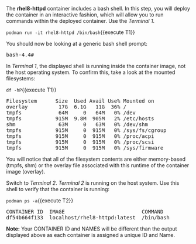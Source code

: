 The __rhel8-httpd__ container includes a bash shell.  In this step, you will
deploy the container in an interactive fashion, which will allow you to run commands within the deployed container. Use the *Terminal 1*.

`podman run -it rhel8-httpd /bin/bash`{{execute T1}}

You should now be looking at a generic bash shell prompt:
<pre class="file">
bash-4.4#
</pre>

In *Terminal 1*, the displayed shell is running inside the container image, not the host operating system.  To confirm this, take a look at the mounted filesystems:

`df -hP`{{execute T1}}

<pre class="file">
Filesystem      Size  Used Avail Use% Mounted on
overlay          17G  6.1G   11G  36% /
tmpfs            64M     0   64M   0% /dev
tmpfs           915M  9.8M  905M   2% /etc/hosts
shm              63M     0   63M   0% /dev/shm
tmpfs           915M     0  915M   0% /sys/fs/cgroup
tmpfs           915M     0  915M   0% /proc/acpi
tmpfs           915M     0  915M   0% /proc/scsi
tmpfs           915M     0  915M   0% /sys/firmware
</pre>

You will notice that all of the filesystem contents are either memory-based (tmpfs, shm) or the overlay file associated with this runtime of the container image (overlay).

Switch to *Terminal 2*.  *Terminal 2* is running on the host system.  Use this shell to verify that the container is running:

`podman ps -a`{{execute T2}}
<pre class="file">
CONTAINER ID  IMAGE                         COMMAND               CREATED         STATUS                    PORTS                   NAMES
df54b664f133  localhost/rhel8-httpd:latest  /bin/bash             34 seconds ago  Up 33 seconds ago                                 heuristic_cray
</pre>

__Note:__ Your CONTAINER ID and NAMES will be different than the output displayed above as each container is assigned a unique ID and Name.

